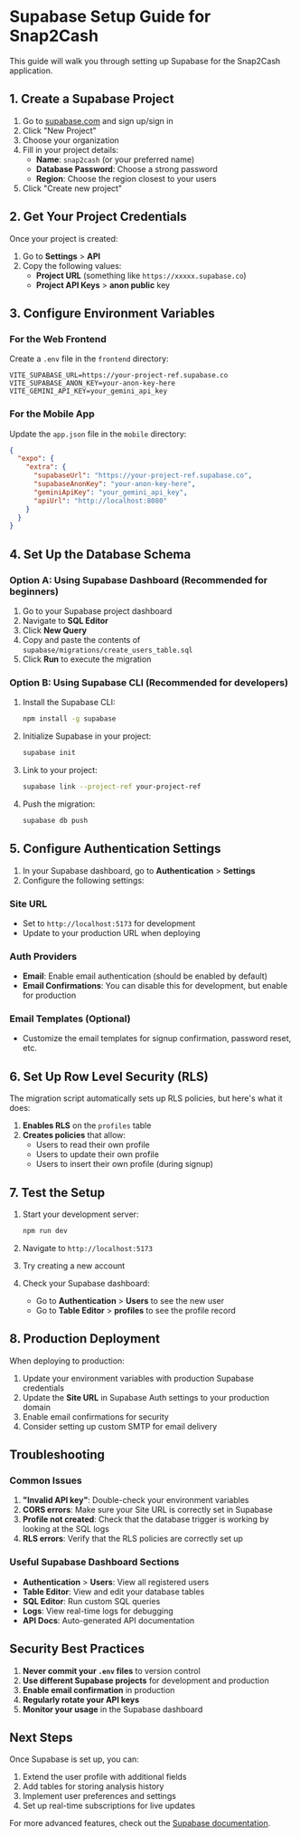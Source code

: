 # Supabase Setup Guide for Snap2Cash

This guide will walk you through setting up Supabase for the Snap2Cash application.

## 1. Create a Supabase Project

1. Go to [supabase.com](https://supabase.com) and sign up/sign in
2. Click "New Project"
3. Choose your organization
4. Fill in your project details:
   - **Name**: `snap2cash` (or your preferred name)
   - **Database Password**: Choose a strong password
   - **Region**: Choose the region closest to your users
5. Click "Create new project"

## 2. Get Your Project Credentials

Once your project is created:

1. Go to **Settings** > **API**
2. Copy the following values:
   - **Project URL** (something like `https://xxxxx.supabase.co`)
   - **Project API Keys** > **anon public** key

## 3. Configure Environment Variables

### For the Web Frontend

Create a `.env` file in the `frontend` directory:

```env
VITE_SUPABASE_URL=https://your-project-ref.supabase.co
VITE_SUPABASE_ANON_KEY=your-anon-key-here
VITE_GEMINI_API_KEY=your_gemini_api_key
```

### For the Mobile App

Update the `app.json` file in the `mobile` directory:

```json
{
  "expo": {
    "extra": {
      "supabaseUrl": "https://your-project-ref.supabase.co",
      "supabaseAnonKey": "your-anon-key-here",
      "geminiApiKey": "your_gemini_api_key",
      "apiUrl": "http://localhost:8080"
    }
  }
}
```

## 4. Set Up the Database Schema

### Option A: Using Supabase Dashboard (Recommended for beginners)

1. Go to your Supabase project dashboard
2. Navigate to **SQL Editor**
3. Click **New Query**
4. Copy and paste the contents of `supabase/migrations/create_users_table.sql`
5. Click **Run** to execute the migration

### Option B: Using Supabase CLI (Recommended for developers)

1. Install the Supabase CLI:
   ```bash
   npm install -g supabase
   ```

2. Initialize Supabase in your project:
   ```bash
   supabase init
   ```

3. Link to your project:
   ```bash
   supabase link --project-ref your-project-ref
   ```

4. Push the migration:
   ```bash
   supabase db push
   ```

## 5. Configure Authentication Settings

1. In your Supabase dashboard, go to **Authentication** > **Settings**
2. Configure the following settings:

### Site URL
- Set to `http://localhost:5173` for development
- Update to your production URL when deploying

### Auth Providers
- **Email**: Enable email authentication (should be enabled by default)
- **Email Confirmations**: You can disable this for development, but enable for production

### Email Templates (Optional)
- Customize the email templates for signup confirmation, password reset, etc.

## 6. Set Up Row Level Security (RLS)

The migration script automatically sets up RLS policies, but here's what it does:

1. **Enables RLS** on the `profiles` table
2. **Creates policies** that allow:
   - Users to read their own profile
   - Users to update their own profile
   - Users to insert their own profile (during signup)

## 7. Test the Setup

1. Start your development server:
   ```bash
   npm run dev
   ```

2. Navigate to `http://localhost:5173`
3. Try creating a new account
4. Check your Supabase dashboard:
   - Go to **Authentication** > **Users** to see the new user
   - Go to **Table Editor** > **profiles** to see the profile record

## 8. Production Deployment

When deploying to production:

1. Update your environment variables with production Supabase credentials
2. Update the **Site URL** in Supabase Auth settings to your production domain
3. Enable email confirmations for security
4. Consider setting up custom SMTP for email delivery

## Troubleshooting

### Common Issues

1. **"Invalid API key"**: Double-check your environment variables
2. **CORS errors**: Make sure your Site URL is correctly set in Supabase
3. **Profile not created**: Check that the database trigger is working by looking at the SQL logs
4. **RLS errors**: Verify that the RLS policies are correctly set up

### Useful Supabase Dashboard Sections

- **Authentication** > **Users**: View all registered users
- **Table Editor**: View and edit your database tables
- **SQL Editor**: Run custom SQL queries
- **Logs**: View real-time logs for debugging
- **API Docs**: Auto-generated API documentation

## Security Best Practices

1. **Never commit your `.env` files** to version control
2. **Use different Supabase projects** for development and production
3. **Enable email confirmation** in production
4. **Regularly rotate your API keys**
5. **Monitor your usage** in the Supabase dashboard

## Next Steps

Once Supabase is set up, you can:

1. Extend the user profile with additional fields
2. Add tables for storing analysis history
3. Implement user preferences and settings
4. Set up real-time subscriptions for live updates

For more advanced features, check out the [Supabase documentation](https://supabase.com/docs).